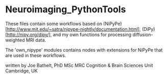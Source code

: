 # Neuroimaging_PythonTools
These files contain some workflows based on (NiPyPe)[http://www.mit.edu/~satra/nipype-nightly/documentation.html], (DiPy)[http://nipy.org/dipy/], and my own functions for processing diffusion-weighted MRI data. 

The 'own_nipype' modules contains nodes with extensions for NiPyPe that are used in these workflows. 


written by Joe Bathelt, PhD MSc
MRC Cognition & Brain Sciences Unit
Cambridge, UK 
